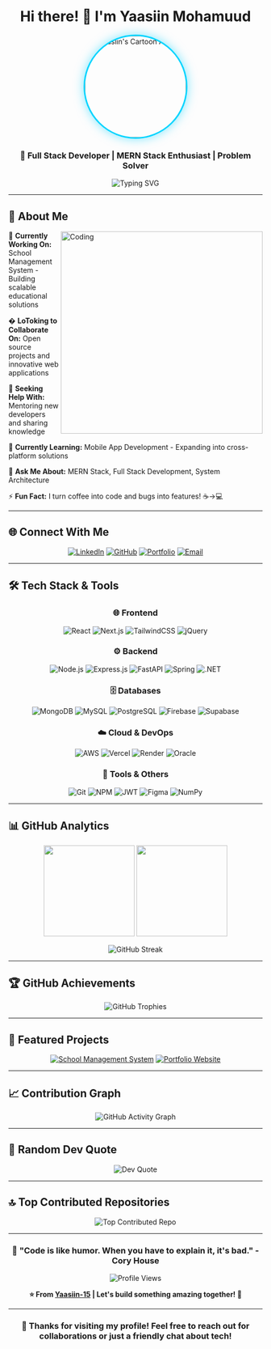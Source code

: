 <div align="center">
  
# Hi there! 👋 I'm Yaasiin Mohamuud

<img src="your-cartoon-image.png" alt="Yaasiin's Cartoon Avatar" width="200" height="200" style="border-radius: 50%; border: 3px solid #00d4ff; box-shadow: 0 0 20px rgba(0, 212, 255, 0.5);">

### 🚀 Full Stack Developer | MERN Stack Enthusiast | Problem Solver

<img src="https://readme-typing-svg.herokuapp.com?font=Fira+Code&pause=1000&color=00D4FF&center=true&vCenter=true&width=435&lines=Full+Stack+Developer;MERN+Stack+Expert;Always+Learning+New+Tech;Building+Amazing+Projects" alt="Typing SVG" />

</div>

---

## 💫 About Me

<img align="right" alt="Coding" width="400" src="https://cdn.dribbble.com/users/1162077/screenshots/3848914/programmer.gif">

🔭 **Currently Working On:** School Management System - Building scalable educational solutions

� **LoToking to Collaborate On:** Open source projects and innovative web applications

🤝 **Seeking Help With:** Mentoring new developers and sharing knowledge

🌱 **Currently Learning:** Mobile App Development - Expanding into cross-platform solutions

💬 **Ask Me About:** MERN Stack, Full Stack Development, System Architecture

⚡ **Fun Fact:** I turn coffee into code and bugs into features! ☕→💻

---

## 🌐 Connect With Me

<div align="center">

[![LinkedIn](https://img.shields.io/badge/LinkedIn-0077B5?style=for-the-badge&logo=linkedin&logoColor=white)](https://www.linkedin.com/in/yaasiin-mohamuud-3a30622b3)
[![GitHub](https://img.shields.io/badge/GitHub-100000?style=for-the-badge&logo=github&logoColor=white)](https://github.com/Yaasiin-15)
[![Portfolio](https://img.shields.io/badge/Portfolio-FF5722?style=for-the-badge&logo=todoist&logoColor=white)](#)
[![Email](https://img.shields.io/badge/Email-D14836?style=for-the-badge&logo=gmail&logoColor=white)](mailto:your-email@example.com)

</div>

---

## 🛠️ Tech Stack & Tools

<div align="center">

### 🌐 Frontend
![React](https://img.shields.io/badge/React-20232A?style=for-the-badge&logo=react&logoColor=61DAFB)
![Next.js](https://img.shields.io/badge/Next.js-000000?style=for-the-badge&logo=next.js&logoColor=white)
![TailwindCSS](https://img.shields.io/badge/Tailwind_CSS-38B2AC?style=for-the-badge&logo=tailwind-css&logoColor=white)
![jQuery](https://img.shields.io/badge/jQuery-0769AD?style=for-the-badge&logo=jquery&logoColor=white)

### ⚙️ Backend
![Node.js](https://img.shields.io/badge/Node.js-43853D?style=for-the-badge&logo=node.js&logoColor=white)
![Express.js](https://img.shields.io/badge/Express.js-404D59?style=for-the-badge&logo=express&logoColor=white)
![FastAPI](https://img.shields.io/badge/FastAPI-005571?style=for-the-badge&logo=fastapi&logoColor=white)
![Spring](https://img.shields.io/badge/Spring-6DB33F?style=for-the-badge&logo=spring&logoColor=white)
![.NET](https://img.shields.io/badge/.NET-5C2D91?style=for-the-badge&logo=.net&logoColor=white)

### 🗄️ Databases
![MongoDB](https://img.shields.io/badge/MongoDB-4EA94B?style=for-the-badge&logo=mongodb&logoColor=white)
![MySQL](https://img.shields.io/badge/MySQL-005C84?style=for-the-badge&logo=mysql&logoColor=white)
![PostgreSQL](https://img.shields.io/badge/PostgreSQL-316192?style=for-the-badge&logo=postgresql&logoColor=white)
![Firebase](https://img.shields.io/badge/Firebase-039BE5?style=for-the-badge&logo=Firebase&logoColor=white)
![Supabase](https://img.shields.io/badge/Supabase-3ECF8E?style=for-the-badge&logo=supabase&logoColor=white)

### ☁️ Cloud & DevOps
![AWS](https://img.shields.io/badge/Amazon_AWS-232F3E?style=for-the-badge&logo=amazon-aws&logoColor=white)
![Vercel](https://img.shields.io/badge/Vercel-000000?style=for-the-badge&logo=vercel&logoColor=white)
![Render](https://img.shields.io/badge/Render-46E3B7?style=for-the-badge&logo=render&logoColor=white)
![Oracle](https://img.shields.io/badge/Oracle-F80000?style=for-the-badge&logo=oracle&logoColor=white)

### 🔧 Tools & Others
![Git](https://img.shields.io/badge/Git-F05032?style=for-the-badge&logo=git&logoColor=white)
![NPM](https://img.shields.io/badge/NPM-CB3837?style=for-the-badge&logo=npm&logoColor=white)
![JWT](https://img.shields.io/badge/JWT-black?style=for-the-badge&logo=JSON%20web%20tokens&logoColor=white)
![Figma](https://img.shields.io/badge/Figma-F24E1E?style=for-the-badge&logo=figma&logoColor=white)
![NumPy](https://img.shields.io/badge/NumPy-013243?style=for-the-badge&logo=numpy&logoColor=white)

</div>

---

## 📊 GitHub Analytics

<div align="center">
  
<img height="180em" src="https://github-readme-stats.vercel.app/api?username=Yaasiin-15&show_icons=true&theme=radical&include_all_commits=true&count_private=true"/>
<img height="180em" src="https://github-readme-stats.vercel.app/api/top-langs/?username=Yaasiin-15&layout=compact&langs_count=8&theme=radical"/>

</div>

<div align="center">
  
![GitHub Streak](https://nirzak-streak-stats.vercel.app/?user=Yaasiin-15&theme=radical&hide_border=false)

</div>

---

## 🏆 GitHub Achievements

<div align="center">
  
![GitHub Trophies](https://github-profile-trophy.vercel.app/?username=Yaasiin-15&theme=synthwave&no-frame=false&no-bg=true&margin-w=4&row=2&column=4)

</div>

---

## 💼 Featured Projects

<div align="center">

[![School Management System](https://github-readme-stats.vercel.app/api/pin/?username=Yaasiin-15&repo=school-management-system&theme=radical)](https://github.com/Yaasiin-15/school-management-system)
[![Portfolio Website](https://github-readme-stats.vercel.app/api/pin/?username=Yaasiin-15&repo=portfolio&theme=radical)](https://github.com/Yaasiin-15/portfolio)

</div>

---

## 📈 Contribution Graph

<div align="center">
  
![GitHub Activity Graph](https://github-readme-activity-graph.vercel.app/graph?username=Yaasiin-15&theme=react-dark&hide_border=true)

</div>

---

## 💭 Random Dev Quote

<div align="center">
  
![Dev Quote](https://quotes-github-readme.vercel.app/api?type=horizontal&theme=radical)

</div>

---

## 🔝 Top Contributed Repositories

<div align="center">
  
![Top Contributed Repo](https://github-contributor-stats.vercel.app/api?username=Yaasiin-15&limit=5&theme=dark&combine_all_yearly_contributions=true)

</div>

---

<div align="center">
  
### 🎯 "Code is like humor. When you have to explain it, it's bad." - Cory House

![Profile Views](https://visitcount.itsvg.in/api?id=Yaasiin-15&icon=9&color=0)

**⭐ From [Yaasiin-15](https://github.com/Yaasiin-15) | Let's build something amazing together! 🚀**

</div>

---

<div align="center">
  
### 🌟 Thanks for visiting my profile! Feel free to reach out for collaborations or just a friendly chat about tech! 

</div>